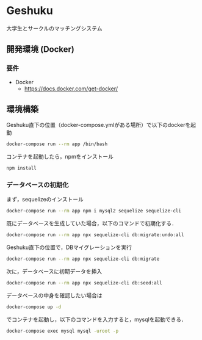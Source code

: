 # Geshuku

大学生とサークルのマッチングシステム

## 開発環境 (Docker)
### 要件
- Docker
	- https://docs.docker.com/get-docker/

## 環境構築

Geshuku直下の位置（docker-compose.ymlがある場所）で以下のdockerを起動
```sh
docker-compose run --rm app /bin/bash
```

コンテナを起動したら，npmをインストール
```sh
npm install
```

### データベースの初期化
まず，sequelizeのインストール
```sh
docker-compose run --rm app npm i mysql2 sequelize sequelize-cli
```

既にデータベースを生成していた場合，以下のコマンドで初期化する．
```sh
docker-compose run --rm app npx sequelize-cli db:migrate:undo:all
```

Geshuku直下の位置で，DBマイグレーションを実行
```sh
docker-compose run --rm app npx sequelize-cli db:migrate
```

次に，データベースに初期データを挿入
```sh
docker-compose run --rm app npx sequelize-cli db:seed:all
```

データベースの中身を確認したい場合は
```sh
docker-compose up -d
```
でコンテナを起動し，以下のコマンドを入力すると，mysqlを起動できる．
```sh
docker-compose exec mysql mysql -uroot -p
```